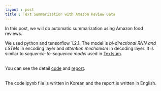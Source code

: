 ```yaml
---
layout : post
title : Text Summarization with Amazon Review Data
---
```


In this post, we will do automatic summarization using Amazon food reviews.





We used python and tensorflow 1.2.1. 
The model is *bi-directional RNN and LSTMs* in encoding layer and *attention mechanism* in decoding layer. It is similar to 
*sequence-to-sequence model* used in [Textsum](https://github.com/tensorflow/models/tree/master/research/textsum).<br><br>

You can see the detail [code](https://github.com/limhyesu98/study_AutomaticSummarization/blob/master/Text_Summarization_with_Amazon_Reviews-version2.ipynb)
and [report](https://github.com/limhyesu98/study_AutomaticSummarization/blob/master/Doc_Text_Summarization_with_Amazon_Review_Data.pdf).
<br><br>

The code ipynb file is written in Korean and the report is written in English.
